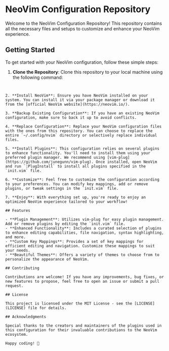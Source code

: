 # NeoVim Configuration Repository

Welcome to the NeoVim Configuration Repository! This repository contains all the necessary files and setups to customize and enhance your NeoVim experience.

## Getting Started

To get started with your NeoVim configuration, follow these simple steps:

1. **Clone the Repository**: Clone this repository to your local machine using the following command:
   
```git clone <repository-url>


2. **Install NeoVim**: Ensure you have NeoVim installed on your system. You can install it via your package manager or download it from the [official NeoVim website](https://neovim.io/).

3. **Backup Existing Configuration**: If you have an existing NeoVim configuration, make sure to back it up to avoid conflicts.

4. **Replace Configuration**: Replace your NeoVim configuration files with the ones from this repository. You can choose to replace the entire `~/.config/nvim` directory or selectively replace individual files.

5. **Install Plugins**: This configuration relies on several plugins to enhance functionality. You'll need to install them using your preferred plugin manager. We recommend using [vim-plug](https://github.com/junegunn/vim-plug). Once installed, open NeoVim and run `:PlugInstall` to install all plugins specified in the `init.vim` file.

6. **Customize**: Feel free to customize the configuration according to your preferences. You can modify key mappings, add or remove plugins, or tweak settings in the `init.vim` file.

7. **Enjoy**: With everything set up, you're ready to enjoy an optimized NeoVim experience tailored to your workflow!

## Features

- **Plugin Management**: Utilizes vim-plug for easy plugin management. Add or remove plugins by editing the `init.vim` file.
- **Enhanced Functionality**: Includes a curated selection of plugins to enhance editing capabilities, file navigation, syntax highlighting, and more.
- **Custom Key Mappings**: Provides a set of key mappings for efficient editing and navigation. Customize these mappings to suit your needs.
- **Beautiful Themes**: Offers a variety of themes to choose from to personalize the appearance of NeoVim.

## Contributing

Contributions are welcome! If you have any improvements, bug fixes, or new features to propose, feel free to open an issue or submit a pull request.

## License

This project is licensed under the MIT License - see the [LICENSE](LICENSE) file for details.

## Acknowledgments

Special thanks to the creators and maintainers of the plugins used in this configuration for their invaluable contributions to the NeoVim ecosystem.

Happy coding! 🚀
